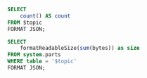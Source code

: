 ```sql records_count
SELECT
    count() AS count
FROM $topic
FORMAT JSON;
```

```sql table_size
SELECT
    formatReadableSize(sum(bytes)) as size
FROM system.parts
WHERE table = '$topic'
FORMAT JSON;
```


<Flex>
    <Statistic
        data={records_count}
        title='Total records count'
        value=count
    >
    </Statistic>
    <Statistic
        data={table_size}
        title='Table size'
        value=size
    >
    </Statistic>
</Flex>
